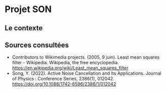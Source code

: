 # Projet SON

## Le contexte


## Sources consultées

- Contributors to Wikimedia projects. (2005, 9 juin). Least mean squares filter - Wikipedia. Wikipedia, the free encyclopedia. https://en.wikipedia.org/wiki/Least_mean_squares_filter
- Song, Y. (2022). Active Noise Cancellation and Its Applications. Journal of Physics : Conference Series, 2386(1), 012042. https://doi.org/10.1088/1742-6596/2386/1/012042
